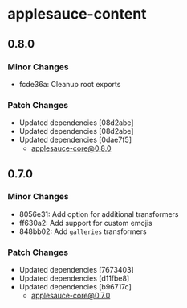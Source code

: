 # applesauce-content

## 0.8.0

### Minor Changes

- fcde36a: Cleanup root exports

### Patch Changes

- Updated dependencies [08d2abe]
- Updated dependencies [08d2abe]
- Updated dependencies [0dae7f5]
  - applesauce-core@0.8.0

## 0.7.0

### Minor Changes

- 8056e31: Add option for additional transformers
- ff630a2: Add support for custom emojis
- 848bb02: Add `galleries` transformers

### Patch Changes

- Updated dependencies [7673403]
- Updated dependencies [d11fbe8]
- Updated dependencies [b96717c]
  - applesauce-core@0.7.0
